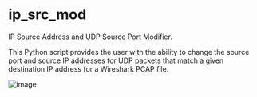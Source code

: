 # ip_src_mod
IP Source Address and UDP Source Port Modifier.

This Python script provides the user with the ability to change the source port and source IP addresses for UDP packets
that match a given destination IP address for a Wireshark PCAP file.

![image](https://github.com/namorton/ip_src_mod/assets/42450675/e202437c-137d-437a-9c36-1bb8a0f5db2d)

